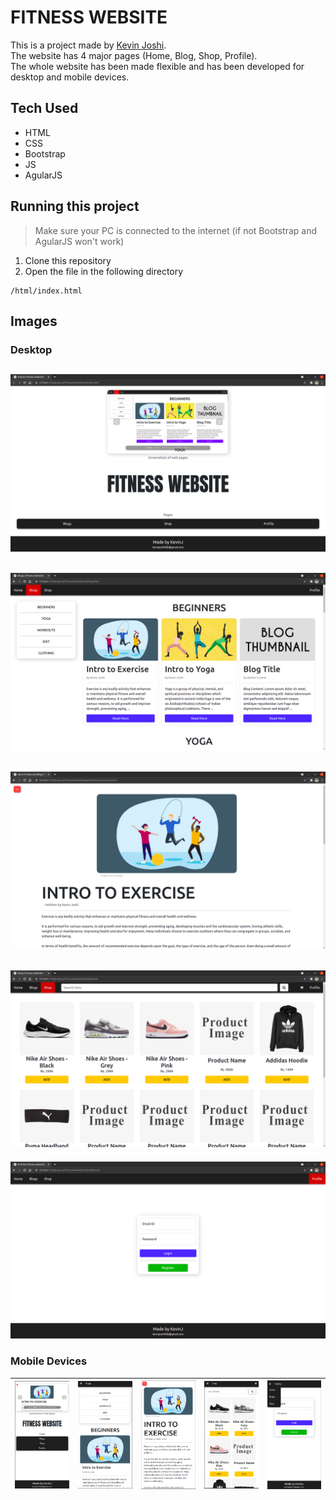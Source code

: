 # FITNESS WEBSITE

This is a project made by [Kevin Joshi](https://github.com/KevinJ-hub).  
The website has 4 major pages (Home, Blog, Shop, Profile).  
The whole website has been made flexible and has been developed for desktop and mobile devices.

## Tech Used

- HTML
- CSS
- Bootstrap
- JS
- AgularJS

## Running this project

> Make sure your PC is connected to the internet (if not Bootstrap and AgularJS won't work)

1. Clone this repository
2. Open the file in the following directory

```
/html/index.html
```

## Images

### Desktop

![Desktop Home Page](assets/screenshots/ss1.png)
---
![Desktop Blogs Page](assets/screenshots/ss2.png)
---
![Desktop 'Intro To Exercise' Blog](assets/screenshots/ss3.png)
---
![Desktop Shop Page](assets/screenshots/ss4.png)
---
![Desktop Profile Page](assets/screenshots/ss5.png)

### Mobile Devices

| ![Mobile Home Page](assets/screenshots/ss6.png) | ![Mobile Blogs Page](assets/screenshots/ss7.png) | ![Mobile 'Intro To Exercise' Blog](assets/screenshots/ss8.png) | ![Mobile Shop Page](assets/screenshots/ss9.png) | ![Mobile Profile Page](assets/screenshots/ss10.png) |
|---|---|---|---|---|
